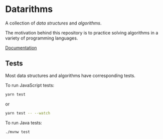 # Datarithms

A collection of _data structures_ and _algorithms_.

The motivation behind this repository is to practice solving algorithms in a variety of programming languages.

[Documentation](./docs/index.html)

## Tests

Most data structures and algorithms have corresponding tests.

To run JavaScript tests:

```sh
yarn test
```

or

```sh
yarn test -- --watch
```

To run Java tests:

```sh
./mvnw test
```